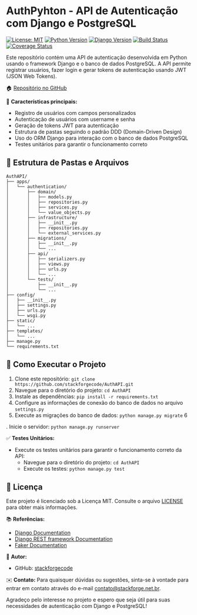 # AuthPyhton - API de Autenticação com Django e PostgreSQL

[![License: MIT](https://img.shields.io/badge/License-MIT-yellow.svg)](https://opensource.org/licenses/MIT)
[![Python Version](https://img.shields.io/badge/Python-3.7%20%7C%203.8%20%7C%203.9-blue)](https://www.python.org/downloads/)
[![Django Version](https://img.shields.io/badge/Django-3.x-green)](https://www.djangoproject.com/)
[![Build Status](https://github.com/stackforgecode/AuthAPI/actions/workflows/build.yml/badge.svg)](https://github.com/stackforgecode/AuthAPI/actions/workflows/build.yml)
[![Coverage Status](https://coveralls.io/repos/github/stackforgecode/AuthAPI/badge.svg?branch=main)](https://coveralls.io/github/stackforgecode/AuthAPI?branch=main)

Este repositório contém uma API de autenticação desenvolvida em Python usando o framework Django e o banco de dados PostgreSQL. A API permite registrar usuários, fazer login e gerar tokens de autenticação usando JWT (JSON Web Tokens).

🏠 [Repositório no GitHub](https://github.com/stackforgecode/AuthAPI)

🔑 **Características principais:**
- Registro de usuários com campos personalizados
- Autenticação de usuários com username e senha
- Geração de tokens JWT para autenticação
- Estrutura de pastas seguindo o padrão DDD (Domain-Driven Design)
- Uso do ORM Django para interação com o banco de dados PostgreSQL
- Testes unitários para garantir o funcionamento correto

## 📁 Estrutura de Pastas e Arquivos
```
AuthAPI/
├── apps/
│   └── authentication/
│       ├── domain/
│       │   ├── models.py
│       │   ├── repositories.py
│       │   ├── services.py
│       │   └── value_objects.py
│       ├── infrastructure/
│       │   ├── __init__.py
│       │   ├── repositories.py
│       │   └── external_services.py
│       ├── migrations/
│       │   ├── __init__.py
│       │   └── ...
│       ├── api/
│       │   ├── serializers.py
│       │   ├── views.py
│       │   ├── urls.py
│       │   └── ...
│       └── tests/
│           ├── __init__.py
│           └── ...
├── config/
│   ├── __init__.py
│   ├── settings.py
│   ├── urls.py
│   └── wsgi.py
├── static/
│   └── ...
├── templates/
│   └── ...
├── manage.py
└── requirements.txt
```

## 🚀 Como Executar o Projeto
1. Clone este repositório: `git clone https://github.com/stackforgecode/AuthAPI.git`
2. Navegue para o diretório do projeto: `cd AuthAPI`
3. Instale as dependências: `pip install -r requirements.txt`
4. Configure as informações de conexão do banco de dados no arquivo `settings.py`
5. Execute as migrações do banco de dados: `python manage.py migrate`
6

. Inicie o servidor: `python manage.py runserver`

✅ **Testes Unitários:**
- Execute os testes unitários para garantir o funcionamento correto da API:
  - Navegue para o diretório do projeto: `cd AuthAPI`
  - Execute os testes: `python manage.py test`

## 📝 Licença
Este projeto é licenciado sob a Licença MIT. Consulte o arquivo [LICENSE](https://github.com/stackforgecode/AuthAPI/blob/main/LICENSE) para obter mais informações.

📚 **Referências:**
- [Django Documentation](https://docs.djangoproject.com/)
- [Django REST framework Documentation](https://www.django-rest-framework.org/)
- [Faker Documentation](https://faker.readthedocs.io/)

👤 **Autor:**
- GitHub: [stackforgecode](https://github.com/stackforgecode)

✉️ **Contato:**
Para quaisquer dúvidas ou sugestões, sinta-se à vontade para entrar em contato através do e-mail contato@stackforge.net.br.

Agradeço pelo interesse no projeto e espero que seja útil para suas necessidades de autenticação com Django e PostgreSQL!
